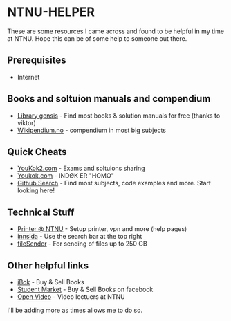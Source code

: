 # NTNU-HELPER
These are some resources I came across and found to be helpful in my time at NTNU. Hope this can be of some help to someone out there.

## Prerequisites
* Internet


## Books and soltuion manuals and compendium

* [Library gensis](http://gen.lib.rus.ec/) - Find most books & solution manuals for free (thanks to viktor)
* [Wikipendium.no](https://www.wikipendium.no/) - compendium in most big subjects 



## Quick Cheats

* [YouKok2.com](youkok2.com) - Exams and soltuions sharing
* [Youkok.com](http://youkok.com/) - INDØK ER "HOMO"
* [Github Search](https://github.com/search) - Find most subjects, code examples and more. Start looking here!

## Technical Stuff
* [Printer @ NTNU](https://innsida.ntnu.no/it-hjelp) - Setup printer, vpn and more (help pages)
* [innsida](https://innsida.ntnu.no/s) - Use the search bar at the top right 
* [fileSender](https://filesender.uninett.no/index.php?s=upload) - For sending of files up to 250 GB

## Other helpful links
* [iBok](https://ibok.no) - Buy & Sell Books
* [Student Market](https://www.facebook.com/groups/288352844604218/?fb_dtsg_ag=AdyQXiwxpgK3r_hCX7Xm7P8Vi3bPgno-gIcDIAk4gM3LQw%3AAdw5fVQx4Ha_hY9eSZPijVyDKVt1sFTTVu6oOgbPT9M0yA) - Buy & Sell Books on facebook
* [Open Video](https://video.adm.ntnu.no/) - Video lectuers at NTNU

I'll be adding more as times allows me to do so.
